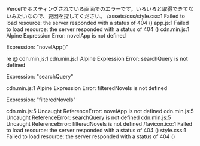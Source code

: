 Vercelでホスティングされている画面でのエラーです。いろいろと取得できてないみたいなので、要因を探してください。
/assets/css/style.css:1
 Failed to load resource: the server responded with a status of 404 ()
app.js:1
 Failed to load resource: the server responded with a status of 404 ()
cdn.min.js:1 Alpine Expression Error: novelApp is not defined

Expression: "novelApp()"

re @ cdn.min.js:1
cdn.min.js:1 Alpine Expression Error: searchQuery is not defined

Expression: "searchQuery"

cdn.min.js:1 Alpine Expression Error: filteredNovels is not defined

Expression: "filteredNovels"

cdn.min.js:5 Uncaught ReferenceError: novelApp is not defined
cdn.min.js:5 Uncaught ReferenceError: searchQuery is not defined
cdn.min.js:5 Uncaught ReferenceError: filteredNovels is not defined
/favicon.ico:1
 Failed to load resource: the server responded with a status of 404 ()
style.css:1
 Failed to load resource: the server responded with a status of 404 ()
